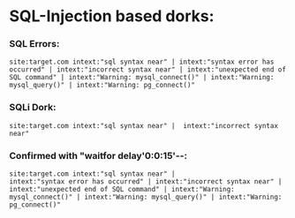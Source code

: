 # **SQL-Injection based dorks:**

### SQL Errors:

```
site:target.com intext:"sql syntax near" | intext:"syntax error has occurred" | intext:"incorrect syntax near" | intext:"unexpected end of SQL command" | intext:"Warning: mysql_connect()" | intext:"Warning: mysql_query()" | intext:"Warning: pg_connect()"
```

### SQLi Dork:

```
site:target.com intext:"sql syntax near" |  intext:"incorrect syntax near"
```

### Confirmed with "waitfor delay'0:0:15'--:

```
site:target.com intext:"sql syntax near" |
intext:"syntax error has occurred" | intext:"incorrect syntax near" | intext:"unexpected end of SQL command" | intext:"Warning: mysql_connect()" | intext:"Warning: mysql_query()" | intext:"Warning: pg_connect()"
```
